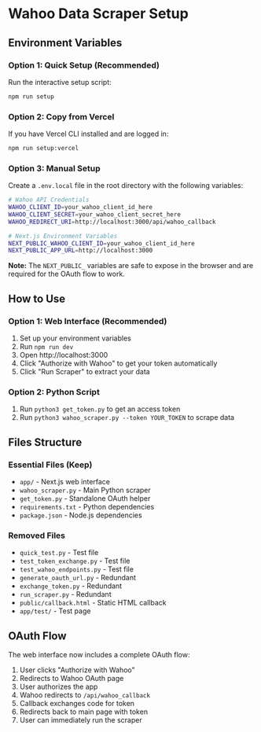 # Wahoo Data Scraper Setup

## Environment Variables

### Option 1: Quick Setup (Recommended)
Run the interactive setup script:
```bash
npm run setup
```

### Option 2: Copy from Vercel
If you have Vercel CLI installed and are logged in:
```bash
npm run setup:vercel
```

### Option 3: Manual Setup
Create a `.env.local` file in the root directory with the following variables:

```bash
# Wahoo API Credentials
WAHOO_CLIENT_ID=your_wahoo_client_id_here
WAHOO_CLIENT_SECRET=your_wahoo_client_secret_here
WAHOO_REDIRECT_URI=http://localhost:3000/api/wahoo_callback

# Next.js Environment Variables
NEXT_PUBLIC_WAHOO_CLIENT_ID=your_wahoo_client_id_here
NEXT_PUBLIC_APP_URL=http://localhost:3000
```

**Note:** The `NEXT_PUBLIC_` variables are safe to expose in the browser and are required for the OAuth flow to work.

## How to Use

### Option 1: Web Interface (Recommended)
1. Set up your environment variables
2. Run `npm run dev`
3. Open http://localhost:3000
4. Click "Authorize with Wahoo" to get your token automatically
5. Click "Run Scraper" to extract your data

### Option 2: Python Script
1. Run `python3 get_token.py` to get an access token
2. Run `python3 wahoo_scraper.py --token YOUR_TOKEN` to scrape data

## Files Structure

### Essential Files (Keep)
- `app/` - Next.js web interface
- `wahoo_scraper.py` - Main Python scraper
- `get_token.py` - Standalone OAuth helper
- `requirements.txt` - Python dependencies
- `package.json` - Node.js dependencies

### Removed Files
- `quick_test.py` - Test file
- `test_token_exchange.py` - Test file  
- `test_wahoo_endpoints.py` - Test file
- `generate_oauth_url.py` - Redundant
- `exchange_token.py` - Redundant
- `run_scraper.py` - Redundant
- `public/callback.html` - Static HTML callback
- `app/test/` - Test page

## OAuth Flow

The web interface now includes a complete OAuth flow:
1. User clicks "Authorize with Wahoo"
2. Redirects to Wahoo OAuth page
3. User authorizes the app
4. Wahoo redirects to `/api/wahoo_callback`
5. Callback exchanges code for token
6. Redirects back to main page with token
7. User can immediately run the scraper
